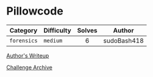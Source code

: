 # Pillowcode

| Category | Difficulty | Solves | Author |
| --- | --- | :---: | --- |
| `forensics` | `medium` | 6 | sudoBash418 |

[Author's Writeup](https://sb418.net/ctfs/writeups/2023-01-15_hackers-odyssey-ctf/pillowcode/)

[Challenge Archive](https://ctf-2023.clubeh.ca/challenges#Pillowcode-421997671)
